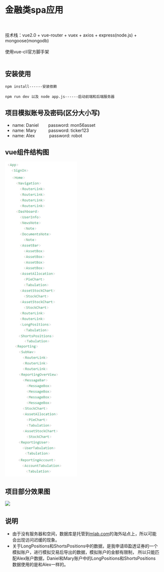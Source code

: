 # 金融类spa应用<br><br>
技术栈：vue2.0 + vue-router + vuex + axios + express(node.js) + mongoose(mongodb)<br><br>
使用vue-cli官方脚手架<br><br>



## 安装使用

```
npm install------安装依赖

npm run dev 以及 node app.js------启动前端和后端服务器
```

## 项目模拟账号及密码(区分大小写)
* name: Daniel&nbsp;&nbsp;&nbsp;&nbsp;&nbsp;&nbsp;&nbsp;&nbsp;password: mon56asset
* name: Mary&nbsp;&nbsp;&nbsp;&nbsp;&nbsp;&nbsp;&nbsp;&nbsp;&nbsp;&nbsp;password: ticker123
* name: Alex&nbsp;&nbsp;&nbsp;&nbsp;&nbsp;&nbsp;&nbsp;&nbsp;&nbsp;&nbsp;&nbsp;&nbsp;password: robot


## vue组件结构图
![](https://github.com/bufengyiran/vue2.0-Finance/raw/master/static/vue组件结构图.jpg)

## 项目部分效果图

![](https://github.com/bufengyiran/vue2.0-Finance/raw/master/static/dashboard.gif)

## 说明
* 由于没有服务器和空间，数据库是托管到[mlab.com](https://mlab.com/)的海外站点上，所以可能会出现访问迟缓的现象。
* 关于LongPositions和ShortsPositions中的数据，是我申请IB盈透证券的一个模拟账户，进行模拟交易后导出的数据，模拟账户的金额有限制，
  所以只能匹配Alex账户数据，Daniel和Mary账户中的LongPositions和ShortsPositions数据使用的是和Alex一样的。
